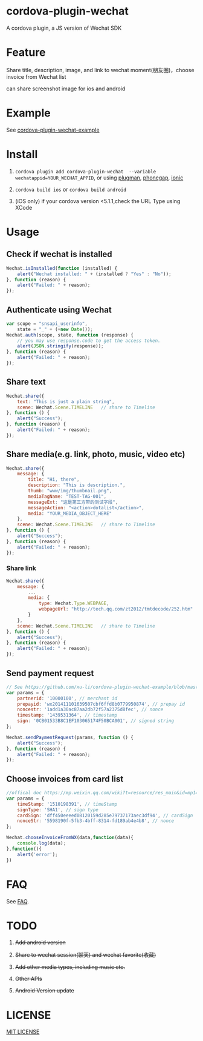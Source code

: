 # cordova-plugin-wechat

A cordova plugin, a JS version of Wechat SDK

# Feature

Share title, description, image, and link to wechat moment(朋友圈)，choose invoice from Wechat list

can share screenshot image for ios and android

# Example

See [cordova-plugin-wechat-example](https://github.com/xu-li/cordova-plugin-wechat-example)

# Install

1. ```cordova plugin add cordova-plugin-wechat  --variable wechatappid=YOUR_WECHAT_APPID```, or using [plugman](https://npmjs.org/package/plugman), [phonegap](https://npmjs.org/package/phonegap), [ionic](http://ionicframework.com/)

2. ```cordova build ios``` or ```cordova build android```

3. (iOS only) if your cordova version <5.1.1,check the URL Type using XCode

# Usage

## Check if wechat is installed
```Javascript
Wechat.isInstalled(function (installed) {
    alert("Wechat installed: " + (installed ? "Yes" : "No"));
}, function (reason) {
    alert("Failed: " + reason);
});
```

## Authenticate using Wechat
```Javascript
var scope = "snsapi_userinfo",
    state = "_" + (+new Date());
Wechat.auth(scope, state, function (response) {
    // you may use response.code to get the access token.
    alert(JSON.stringify(response));
}, function (reason) {
    alert("Failed: " + reason);
});
```

## Share text
```Javascript
Wechat.share({
    text: "This is just a plain string",
    scene: Wechat.Scene.TIMELINE   // share to Timeline
}, function () {
    alert("Success");
}, function (reason) {
    alert("Failed: " + reason);
});
```

## Share media(e.g. link, photo, music, video etc)
```Javascript
Wechat.share({
    message: {
        title: "Hi, there",
        description: "This is description.",
        thumb: "www/img/thumbnail.png",
        mediaTagName: "TEST-TAG-001",
        messageExt: "这是第三方带的测试字段",
        messageAction: "<action>dotalist</action>",
        media: "YOUR_MEDIA_OBJECT_HERE"
    },
    scene: Wechat.Scene.TIMELINE   // share to Timeline
}, function () {
    alert("Success");
}, function (reason) {
    alert("Failed: " + reason);
});
```

### Share link
```Javascript
Wechat.share({
    message: {
        ...
        media: {
            type: Wechat.Type.WEBPAGE,
            webpageUrl: "http://tech.qq.com/zt2012/tmtdecode/252.htm"
        }
    },
    scene: Wechat.Scene.TIMELINE   // share to Timeline
}, function () {
    alert("Success");
}, function (reason) {
    alert("Failed: " + reason);
});
```

## Send payment request
```Javascript
// See https://github.com/xu-li/cordova-plugin-wechat-example/blob/master/server/payment_demo.php for php demo
var params = {
    partnerid: '10000100', // merchant id
    prepayid: 'wx201411101639507cbf6ffd8b0779950874', // prepay id
    noncestr: '1add1a30ac87aa2db72f57a2375d8fec', // nonce
    timestamp: '1439531364', // timestamp
    sign: '0CB01533B8C1EF103065174F50BCA001', // signed string
};

Wechat.sendPaymentRequest(params, function () {
    alert("Success");
}, function (reason) {
    alert("Failed: " + reason);
});
```

## Choose invoices from card list
```Javascript
//offical doc https://mp.weixin.qq.com/wiki?t=resource/res_main&id=mp1496561749_f7T6D
var params = {
    timeStamp: '1510198391', // timeStamp
    signType: 'SHA1', // sign type
    cardSign: 'dff450eeeed08120159d285e79737173aec3df94', // cardSign
    nonceStr: '5598190f-5fb3-4bff-8314-fd189ab4e4b8', // nonce
};

Wechat.chooseInvoiceFromWX(data,function(data){
    console.log(data);
},function(){
    alert('error');
})
```

# FAQ

See [FAQ](https://github.com/xu-li/cordova-plugin-wechat/wiki/FAQ).

# TODO

1. ~~Add android version~~

2. ~~Share to wechat session(聊天) and wechat favorite(收藏)~~

3. ~~Add other media types, including music etc.~~

4. ~~Other APIs~~

5. ~~Android Version update~~

# LICENSE

[MIT LICENSE](http://opensource.org/licenses/MIT)
